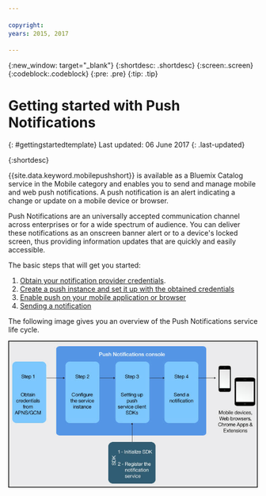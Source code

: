 ```yaml
---

copyright:
years: 2015, 2017

---
```


{:new_window: target="_blank"}
{:shortdesc: .shortdesc}
{:screen:.screen}
{:codeblock:.codeblock}
{:pre: .pre}
{:tip: .tip}

# Getting started with Push Notifications
{: #gettingstartedtemplate}
Last updated: 06 June 2017
{: .last-updated}

{:shortdesc}

{{site.data.keyword.mobilepushshort}} is available as a Bluemix Catalog service in the Mobile category and enables you to send and manage mobile and web push notifications. A push notification is an alert indicating a change or update on a mobile device or browser.

Push Notifications are an universally accepted communication channel across enterprises or for a wide spectrum of audience. You can deliver these notifications as an onscreen banner alert or to a device's locked screen, thus providing information updates that are quickly and easily accessible.  

The basic steps that will get you started:

1. [Obtain your notification provider credentials](/docs/services/mobilepush/push_step_1.html).
1. [Create a push instance and set it up with the obtained credentials](/docs/services/mobilepush/push_step_2.html)
1. [Enable push on your mobile application or browser](/docs/services/mobilepush/push_step_3.html)
1. [Sending a notification](/docs/services/mobilepush/push_step_4.html)

The following image gives you an overview of the Push Notifications service life cycle.

![Push Overview](images/push_notification_lifecycle.jpg)


  








